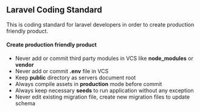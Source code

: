 ## Laravel Coding Standard



This is coding standard for laravel developers in order to create production friendly product.



#### Create production friendly product

- Never add or commit third party modules in VCS like **node_modules** or **vendor**
- Never add or commit **.env** file in VCS
-  Keep **public** directory as servers document root
- Always compile assets in **production** mode before commit
- Always keep necessary **seeds** to run application without any exception
- Never edit existing migration file, create new migration files to update schema
